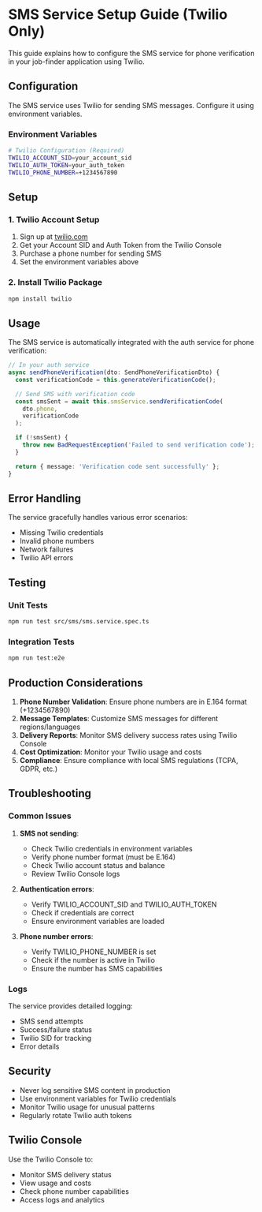 # SMS Service Setup Guide (Twilio Only)

This guide explains how to configure the SMS service for phone verification in your job-finder application using Twilio.

## Configuration

The SMS service uses Twilio for sending SMS messages. Configure it using environment variables.

### Environment Variables

```bash
# Twilio Configuration (Required)
TWILIO_ACCOUNT_SID=your_account_sid
TWILIO_AUTH_TOKEN=your_auth_token
TWILIO_PHONE_NUMBER=+1234567890
```

## Setup

### 1. Twilio Account Setup

1. Sign up at [twilio.com](https://twilio.com)
2. Get your Account SID and Auth Token from the Twilio Console
3. Purchase a phone number for sending SMS
4. Set the environment variables above

### 2. Install Twilio Package

```bash
npm install twilio
```

## Usage

The SMS service is automatically integrated with the auth service for phone verification:

```typescript
// In your auth service
async sendPhoneVerification(dto: SendPhoneVerificationDto) {
  const verificationCode = this.generateVerificationCode();

  // Send SMS with verification code
  const smsSent = await this.smsService.sendVerificationCode(
    dto.phone,
    verificationCode
  );

  if (!smsSent) {
    throw new BadRequestException('Failed to send verification code');
  }

  return { message: 'Verification code sent successfully' };
}
```

## Error Handling

The service gracefully handles various error scenarios:

- Missing Twilio credentials
- Invalid phone numbers
- Network failures
- Twilio API errors

## Testing

### Unit Tests

```bash
npm run test src/sms/sms.service.spec.ts
```

### Integration Tests

```bash
npm run test:e2e
```

## Production Considerations

1. **Phone Number Validation**: Ensure phone numbers are in E.164 format (+1234567890)
2. **Message Templates**: Customize SMS messages for different regions/languages
3. **Delivery Reports**: Monitor SMS delivery success rates using Twilio Console
4. **Cost Optimization**: Monitor your Twilio usage and costs
5. **Compliance**: Ensure compliance with local SMS regulations (TCPA, GDPR, etc.)

## Troubleshooting

### Common Issues

1. **SMS not sending**:
   - Check Twilio credentials in environment variables
   - Verify phone number format (must be E.164)
   - Check Twilio account status and balance
   - Review Twilio Console logs

2. **Authentication errors**:
   - Verify TWILIO_ACCOUNT_SID and TWILIO_AUTH_TOKEN
   - Check if credentials are correct
   - Ensure environment variables are loaded

3. **Phone number errors**:
   - Verify TWILIO_PHONE_NUMBER is set
   - Check if the number is active in Twilio
   - Ensure the number has SMS capabilities

### Logs

The service provides detailed logging:

- SMS send attempts
- Success/failure status
- Twilio SID for tracking
- Error details

## Security

- Never log sensitive SMS content in production
- Use environment variables for Twilio credentials
- Monitor Twilio usage for unusual patterns
- Regularly rotate Twilio auth tokens

## Twilio Console

Use the Twilio Console to:

- Monitor SMS delivery status
- View usage and costs
- Check phone number capabilities
- Access logs and analytics
